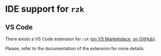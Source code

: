 # IDE support for `rzk`

## VS Code

There exists a VS Code extension for `rzk` ([on VS Marketplace](https://marketplace.visualstudio.com/items?itemName=NikolaiKudasovfizruk.rzk-1-experimental-highlighting), [on GitHub](https://github.com/fizruk/vscode-rzk)).

Please, refer to the documentation of the extension for more details.
